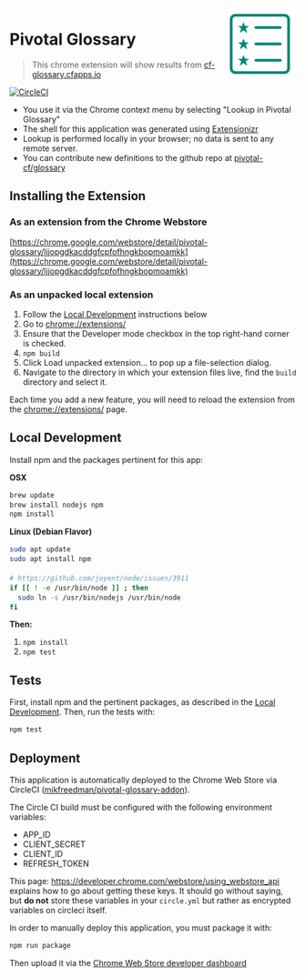 <img src="icons/pivotal-glossary-128.png" align="right" />

# Pivotal Glossary
>This chrome extension will show results from [cf-glossary.cfapps.io](http://cf-glossary.cfapps.io/)


[![CircleCI](https://circleci.com/gh/mikfreedman/pivotal-glossary-addon.svg?style=svg)](https://circleci.com/gh/mikfreedman/pivotal-glossary-addon)

* You use it via the Chrome context menu by selecting "Lookup in Pivotal Glossary"
* The shell for this application was generated using [Extensionizr](http://extensionizr.com)
* Lookup is performed locally in your browser; no data is sent to any remote server.
* You can contribute new definitions to the github repo at [pivotal-cf/glossary](https://github.com/pivotal-cf/glossary)

## Installing the Extension

### As an extension from the Chrome Webstore
[https://chrome.google.com/webstore/detail/pivotal-glossary/ljjopgdkacddgfcpfofhngkbopmoamkk](https://chrome.google.com/webstore/detail/pivotal-glossary/ljjopgdkacddgfcpfofhngkbopmoamkk)

### As an unpacked local extension

1. Follow the [Local Development](#local-development) instructions below
1. Go to [chrome://extensions/](chrome://extensions/)
1. Ensure that the Developer mode checkbox in the top right-hand corner is checked.
1. `npm build`
1. Click Load unpacked extension… to pop up a file-selection dialog.
1. Navigate to the directory in which your extension files live, find the `build` directory and select it.

Each time you add a new feature, you will need to reload the extension from the [chrome://extensions/](chrome://extensions/) page.


## Local Development

Install npm and the packages pertinent for this app:

__OSX__

```bash
brew update
brew install nodejs npm
npm install
```

__Linux (Debian Flavor)__

``` bash
sudo apt update
sudo apt install npm

# https://github.com/joyent/node/issues/3911
if [[ ! -e /usr/bin/node ]] ; then
  sudo ln -s /usr/bin/nodejs /usr/bin/node
fi
```

__Then:__

1. `npm install`
1. `npm test`

## Tests

First, install npm and the pertinent packages, as described in the [Local Development](#local-development). Then, run the tests with:

```bash
npm test
```

## Deployment

This application is automatically deployed to the Chrome Web Store via CircleCI ([mikfreedman/pivotal-glossary-addon](https://circleci.com/gh/mikfreedman/pivotal-glossary-addon)).

The Circle CI build must be configured with the following environment variables:

* APP_ID
* CLIENT_SECRET
* CLIENT_ID
* REFRESH_TOKEN

This page: https://developer.chrome.com/webstore/using_webstore_api explains how to go about getting these keys. It should go without saying, but **do not** store these variables in your `circle.yml` but rather as encrypted variables on circleci itself.

In order to manually deploy this application, you must package it with:

```bash
npm run package
```
Then upload it via the [Chrome Web Store developer dashboard](https://chrome.google.com/webstore/developer/dashboard)
